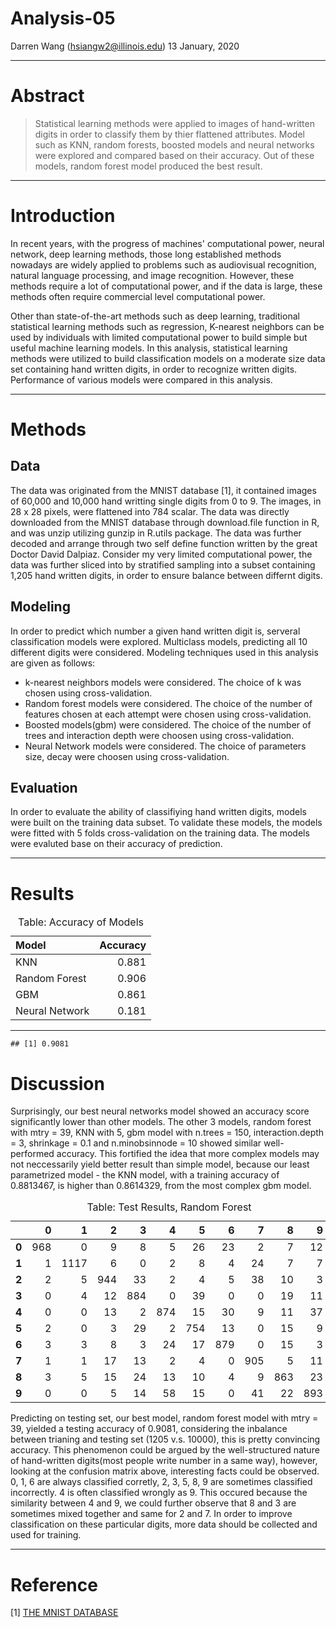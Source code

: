 Analysis-05
================
Darren Wang (<hsiangw2@illinois.edu>)
13 January, 2020

------------------------------------------------------------------------

Abstract
========

> Statistical learning methods were applied to images of hand-written digits in order to classify them by thier flattened attributes. Model such as KNN, random forests, boosted models and neural networks were explored and compared based on their accuracy. Out of these models, random forest model produced the best result.

------------------------------------------------------------------------

Introduction
============

In recent years, with the progress of machines' computational power, neural network, deep learning methods, those long established methods nowadays are widely applied to problems such as audiovisual recognition, natural language processing, and image recognition. However, these methods require a lot of computational power, and if the data is large, these methods often require commercial level computational power.

Other than state-of-the-art methods such as deep learning, traditional statistical learning methods such as regression, K-nearest neighbors can be used by individuals with limited computational power to build simple but useful machine learning models. In this analysis, statistical learning methods were utilized to build classification models on a moderate size data set containing hand written digits, in order to recognize written digits. Performance of various models were compared in this analysis.

------------------------------------------------------------------------

Methods
=======

Data
----

The data was originated from the MNIST database [1], it contained images of 60,000 and 10,000 hand writting single digits from 0 to 9. The images, in 28 x 28 pixels, were flattened into 784 scalar. The data was directly downloaded from the MNIST database through download.file function in R, and was unzip utilizing gunzip in R.utils package. The data was further decoded and arrange through two self define function written by the great Doctor David Dalpiaz. Consider my very limited computational power, the data was further sliced into by stratified sampling into a subset containing 1,205 hand written digits, in order to ensure balance between differnt digits.

Modeling
--------

In order to predict which number a given hand written digit is, serveral classification models were explored. Multiclass models, predicting all 10 different digits were considered. Modeling techniques used in this analysis are given as follows:

-   k-nearest neighbors models were considered. The choice of k was chosen using cross-validation.
-   Random forest models were considered. The choice of the number of features chosen at each attempt were chosen using cross-validation.
-   Boosted models(gbm) were considered. The choice of the number of trees and interaction depth were choosen using cross-validation.
-   Neural Network models were considered. The choice of parameters size, decay were choosen using cross-validation.

Evaluation
----------

In order to evaluate the ability of classifiying hand written digits, models were built on the training data subset. To validate these models, the models were fitted with 5 folds cross-validation on the training data. The models were evaluted base on their accuracy of prediction.

------------------------------------------------------------------------

Results
=======

<table class="table table-striped" style="width: auto !important; margin-left: auto; margin-right: auto;">
<caption>
Table: Accuracy of Models
</caption>
<thead>
<tr>
<th style="text-align:left;">
Model
</th>
<th style="text-align:right;">
Accuracy
</th>
</tr>
</thead>
<tbody>
<tr>
<td style="text-align:left;">
KNN
</td>
<td style="text-align:right;">
0.881
</td>
</tr>
<tr>
<td style="text-align:left;">
Random Forest
</td>
<td style="text-align:right;">
0.906
</td>
</tr>
<tr>
<td style="text-align:left;">
GBM
</td>
<td style="text-align:right;">
0.861
</td>
</tr>
<tr>
<td style="text-align:left;">
Neural Network
</td>
<td style="text-align:right;">
0.181
</td>
</tr>
</tbody>
</table>

------------------------------------------------------------------------

    ## [1] 0.9081

Discussion
==========

Surprisingly, our best neural networks model showed an accuracy score significantly lower than other models. The other 3 models, random forest with mtry = 39, KNN with 5, gbm model with n.trees = 150, interaction.depth = 3, shrinkage = 0.1 and n.minobsinnode = 10 showed similar well-performed accuracy. This fortified the idea that more complex models may not neccessarily yield better result than simple model, because our least parametrized model - the KNN model, with a training accuracy of 0.8813467, is higher than 0.8614329, from the most complex gbm model.

<table class="table table-striped" style="width: auto !important; margin-left: auto; margin-right: auto;">
<caption>
Table: Test Results, Random Forest
</caption>
<thead>
<tr>
<th style="text-align:left;">
</th>
<th style="text-align:right;">
0
</th>
<th style="text-align:right;">
1
</th>
<th style="text-align:right;">
2
</th>
<th style="text-align:right;">
3
</th>
<th style="text-align:right;">
4
</th>
<th style="text-align:right;">
5
</th>
<th style="text-align:right;">
6
</th>
<th style="text-align:right;">
7
</th>
<th style="text-align:right;">
8
</th>
<th style="text-align:right;">
9
</th>
</tr>
</thead>
<tbody>
<tr>
<td style="text-align:left;font-weight: bold;">
0
</td>
<td style="text-align:right;">
968
</td>
<td style="text-align:right;">
0
</td>
<td style="text-align:right;">
9
</td>
<td style="text-align:right;">
8
</td>
<td style="text-align:right;">
5
</td>
<td style="text-align:right;">
26
</td>
<td style="text-align:right;">
23
</td>
<td style="text-align:right;">
2
</td>
<td style="text-align:right;">
7
</td>
<td style="text-align:right;">
12
</td>
</tr>
<tr>
<td style="text-align:left;font-weight: bold;">
1
</td>
<td style="text-align:right;">
1
</td>
<td style="text-align:right;">
1117
</td>
<td style="text-align:right;">
6
</td>
<td style="text-align:right;">
0
</td>
<td style="text-align:right;">
2
</td>
<td style="text-align:right;">
8
</td>
<td style="text-align:right;">
4
</td>
<td style="text-align:right;">
24
</td>
<td style="text-align:right;">
7
</td>
<td style="text-align:right;">
7
</td>
</tr>
<tr>
<td style="text-align:left;font-weight: bold;">
2
</td>
<td style="text-align:right;">
2
</td>
<td style="text-align:right;">
5
</td>
<td style="text-align:right;">
944
</td>
<td style="text-align:right;">
33
</td>
<td style="text-align:right;">
2
</td>
<td style="text-align:right;">
4
</td>
<td style="text-align:right;">
5
</td>
<td style="text-align:right;">
38
</td>
<td style="text-align:right;">
10
</td>
<td style="text-align:right;">
3
</td>
</tr>
<tr>
<td style="text-align:left;font-weight: bold;">
3
</td>
<td style="text-align:right;">
0
</td>
<td style="text-align:right;">
4
</td>
<td style="text-align:right;">
12
</td>
<td style="text-align:right;">
884
</td>
<td style="text-align:right;">
0
</td>
<td style="text-align:right;">
39
</td>
<td style="text-align:right;">
0
</td>
<td style="text-align:right;">
0
</td>
<td style="text-align:right;">
19
</td>
<td style="text-align:right;">
11
</td>
</tr>
<tr>
<td style="text-align:left;font-weight: bold;">
4
</td>
<td style="text-align:right;">
0
</td>
<td style="text-align:right;">
0
</td>
<td style="text-align:right;">
13
</td>
<td style="text-align:right;">
2
</td>
<td style="text-align:right;">
874
</td>
<td style="text-align:right;">
15
</td>
<td style="text-align:right;">
30
</td>
<td style="text-align:right;">
9
</td>
<td style="text-align:right;">
11
</td>
<td style="text-align:right;">
37
</td>
</tr>
<tr>
<td style="text-align:left;font-weight: bold;">
5
</td>
<td style="text-align:right;">
2
</td>
<td style="text-align:right;">
0
</td>
<td style="text-align:right;">
3
</td>
<td style="text-align:right;">
29
</td>
<td style="text-align:right;">
2
</td>
<td style="text-align:right;">
754
</td>
<td style="text-align:right;">
13
</td>
<td style="text-align:right;">
0
</td>
<td style="text-align:right;">
15
</td>
<td style="text-align:right;">
9
</td>
</tr>
<tr>
<td style="text-align:left;font-weight: bold;">
6
</td>
<td style="text-align:right;">
3
</td>
<td style="text-align:right;">
3
</td>
<td style="text-align:right;">
8
</td>
<td style="text-align:right;">
3
</td>
<td style="text-align:right;">
24
</td>
<td style="text-align:right;">
17
</td>
<td style="text-align:right;">
879
</td>
<td style="text-align:right;">
0
</td>
<td style="text-align:right;">
15
</td>
<td style="text-align:right;">
3
</td>
</tr>
<tr>
<td style="text-align:left;font-weight: bold;">
7
</td>
<td style="text-align:right;">
1
</td>
<td style="text-align:right;">
1
</td>
<td style="text-align:right;">
17
</td>
<td style="text-align:right;">
13
</td>
<td style="text-align:right;">
2
</td>
<td style="text-align:right;">
4
</td>
<td style="text-align:right;">
0
</td>
<td style="text-align:right;">
905
</td>
<td style="text-align:right;">
5
</td>
<td style="text-align:right;">
11
</td>
</tr>
<tr>
<td style="text-align:left;font-weight: bold;">
8
</td>
<td style="text-align:right;">
3
</td>
<td style="text-align:right;">
5
</td>
<td style="text-align:right;">
15
</td>
<td style="text-align:right;">
24
</td>
<td style="text-align:right;">
13
</td>
<td style="text-align:right;">
10
</td>
<td style="text-align:right;">
4
</td>
<td style="text-align:right;">
9
</td>
<td style="text-align:right;">
863
</td>
<td style="text-align:right;">
23
</td>
</tr>
<tr>
<td style="text-align:left;font-weight: bold;">
9
</td>
<td style="text-align:right;">
0
</td>
<td style="text-align:right;">
0
</td>
<td style="text-align:right;">
5
</td>
<td style="text-align:right;">
14
</td>
<td style="text-align:right;">
58
</td>
<td style="text-align:right;">
15
</td>
<td style="text-align:right;">
0
</td>
<td style="text-align:right;">
41
</td>
<td style="text-align:right;">
22
</td>
<td style="text-align:right;">
893
</td>
</tr>
</tbody>
</table>
Predicting on testing set, our best model, random forest model with mtry = 39, yielded a testing accuracy of 0.9081, considering the inbalance between trianing and testing set (1205 v.s. 10000), this is pretty convincing accuracy. This phenomenon could be argued by the well-structured nature of hand-written digits(most people write number in a same way), however, looking at the confusion matrix above, interesting facts could be observed. 0, 1, 6 are always classified corretly, 2, 3, 5, 8, 9 are sometimes classified incorrectly. 4 is often classified wrongly as 9. This occured because the similarity between 4 and 9, we could further observe that 8 and 3 are sometimes mixed together and same for 2 and 7. In order to improve classification on these particular digits, more data should be collected and used for training.

------------------------------------------------------------------------

Reference
=========

[1] [THE MNIST DATABASE](http://yann.lecun.com/exdb/mnist/)
